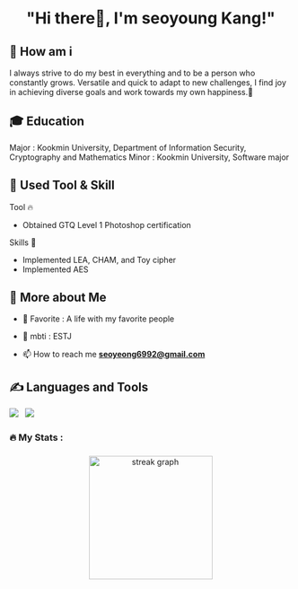 <h1 align="center"> "Hi there👋, I'm seoyoung Kang!"</h1>

## 🔭 How am i
I always strive to do my best in everything and to be a person who constantly grows.
Versatile and quick to adapt to new challenges, I find joy in achieving diverse goals and work towards my own happiness.🌱


## 🎓 Education
Major : Kookmin University, Department of Information Security, Cryptography and Mathematics
Minor : Kookmin University, Software major

## 📝 Used Tool & Skill
Tool 🔥
- Obtained GTQ Level 1 Photoshop certification

Skills 🌱
- Implemented LEA, CHAM, and Toy cipher
- Implemented AES

## 👀 More about Me
- 💞️ Favorite : A life with my favorite people

- 📝 mbti : ESTJ

- 📫 How to reach me **seoyeong6992@gmail.com**


<p align="left">
</p>



## ✍️ Languages and Tools
<p align="left">
<img src="https://img.shields.io/badge/C-A8B9CC?style=flat-square&logo=C&logoColor=white"/></a> &nbsp
<img src="https://img.shields.io/badge/Python-3766AB?style=flat-square&logo=Python&logoColor=white"/></a>&nbsp 

</p>


###

<h3 align="left">🔥   My Stats :</h3>

###

<div align="center">
  <img src="https://streak-stats.demolab.com?user=avocadosamsam&locale=en&mode=daily&theme=dark&hide_border=false&border_radius=5&order=3" height="220" alt="streak graph"  />
</div>

###

